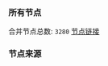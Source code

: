 ### 所有节点
合并节点总数: `3280`
[节点链接](https://raw.githubusercontent.com/rzhy1/11/master/sub/sub_merge_base64.txt)

### 节点来源